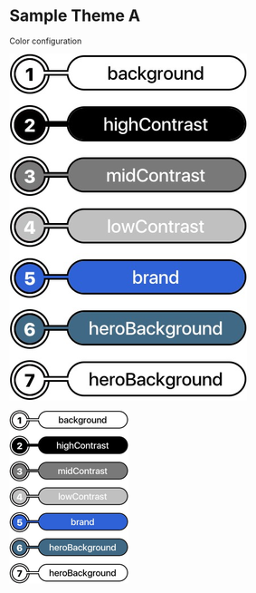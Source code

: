 # Sample Theme A

Color configuration

![](/assets/themeA-colors@2x.jpg)

<img src="/assets/themeA-colors@2x.jpg" width="210" />

